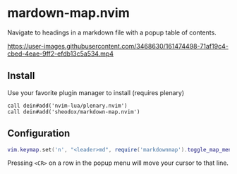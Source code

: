 # mardown-map.nvim

Navigate to headings in a markdown file with a popup table of contents.

https://user-images.githubusercontent.com/3468630/161474498-71af19c4-cbed-4eae-9ff2-efdb13c5a534.mp4

## Install

Use your favorite plugin manager to install (requires plenary)

```vim
call dein#add('nvim-lua/plenary.nvim')
call dein#add('sheodox/markdown-map.nvim')
```

## Configuration

```lua
vim.keymap.set('n', "<leader>md", require('markdownmap').toggle_map_menu, {noremap = true, expr = false, buffer = false})
```

Pressing `<CR>` on a row in the popup menu will move your cursor to that line.
